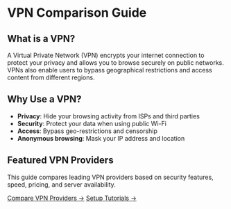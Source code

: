 # VPN Comparison Guide

## What is a VPN?

A Virtual Private Network (VPN) encrypts your internet connection to protect your privacy and allows you to browse securely on public networks. VPNs also enable users to bypass geographical restrictions and access content from different regions.

## Why Use a VPN?

- **Privacy**: Hide your browsing activity from ISPs and third parties
- **Security**: Protect your data when using public Wi-Fi
- **Access**: Bypass geo-restrictions and censorship
- **Anonymous browsing**: Mask your IP address and location

## Featured VPN Providers

This guide compares leading VPN providers based on security features, speed, pricing, and server availability.

[Compare VPN Providers →](comparison.html)
[Setup Tutorials →](tutorials.html)